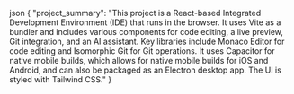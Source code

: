 json
{
  "project_summary": "This project is a React-based Integrated Development Environment (IDE) that runs in the browser. It uses Vite as a bundler and includes various components for code editing, a live preview, Git integration, and an AI assistant. Key libraries include Monaco Editor for code editing and Isomorphic Git for Git operations. It uses Capacitor for native mobile builds, which allows for native mobile builds for iOS and Android, and can also be packaged as an Electron desktop app. The UI is styled with Tailwind CSS."
}
